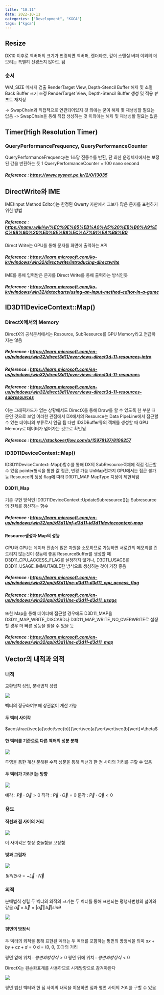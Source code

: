 ```yaml
---
title: "10.11"
date: 2022-10-11
categories: ["Development", "KGCA"]
tags: ["kgca"]
---
```

## Resize
DX10 이후로 백버퍼의 크기가 변경되면 백버퍼, 렌더타겟, 깊이 스텐실 버퍼 이외의 메모리는 특별히 신경쓰지 않아도 됨
### 순서
WM_SIZE 메시지 검출
RenderTarget View, Depth-Stencil Buffer 해제 및 소멸
Back Buffer 크기 조정
RenderTarget View, Depth-Stencil Buffer 생성 및 적용
뷰포트 재지정

-> SwapChain과 직접적으로 연관되어있지 것 외에는 굳이 해제 및 재생성할 필요는 없음
-> SwapChain을 통해 직접 생성하는 것 이외에는 해제 및 재생성할 필요는 없음

## Timer(High Resolution Timer)
### QueryPerformanceFrequency, QueryPerformanceCounter
QueryPerformanceFrequency는 1초당 진동수를 반환, 단 최신 운영체제에서는 보정된 값을 반환하는 듯
1 QueryPerformanceCounter = 100 nano second
##### _Reference_ : https://www.sysnet.pe.kr/2/0/13035

## DirectWrite와 IME
IME(Input Method Editor)는 한정된 Qwerty 자판에서 그보다 많은 문자를 표현하기 위한 방법
##### _Reference_ : https://namu.wiki/w/%EC%9E%85%EB%A0%A5%20%EB%B0%A9%EC%8B%9D%20%ED%8E%B8%EC%A7%91%EA%B8%B0

Direct Write는 GPU를 통해 문자를 화면에 출력하는 API
##### _Reference_ : https://learn.microsoft.com/ko-kr/windows/win32/directwrite/introducing-directwrite

IME를 통해 입력받은 문자를 Direct Write를 통해 출력하는 방식인듯
##### _Reference_ : https://learn.microsoft.com/ko-kr/windows/win32/dxtecharts/using-an-input-method-editor-in-a-game

## ID3D11DeviceContext::Map()
### DirectX에서의 Memory
DirectX의 공식문서에서는 Resource, SubResource를 GPU Memory라고 언급하지는 않음
##### _Reference_ : https://learn.microsoft.com/en-us/windows/win32/direct3d11/overviews-direct3d-11-resources-intro
##### _Reference_ : https://learn.microsoft.com/en-us/windows/win32/direct3d11/overviews-direct3d-11-resources
##### _Reference_ : https://learn.microsoft.com/en-us/windows/win32/direct3d11/overviews-direct3d-11-resources-subresources
이는 그래픽카드가 없는 상황에서도 DirectX를 통해 Draw를 할 수 있도록 한 부분 때문인 것으로 보임
이러한 관점에서 DX에서의 Resource는 Data PipeLine에서 접근할 수 있는 데이터의 부류로서 언급 됨
다만 ID3DBuffer류의 객체를 생성할 때 GPU Memory로 데이터가 넘어가는 것으로 확인됨
##### _Reference_ : https://stackoverflow.com/a/15978137/8106257

### ID3D11DeviceContext::Map()
ID3D11DeviceContext::Map()함수를 통해 DX의 SubResource객체에 직접 접근할 수 있음
pointer형식을 통한 값 접근, 변경 가능
UnMap전까지 GPU에서는 접근 불가능
Resource의 생성 flag에 따라 D3D11_MAP MapType 지정이 제한적임
#### D3D11_Map
기존 구현 방식인 ID3D11DeviceContext::UpdateSubresource()는 Subresource의 전체를 갱신하는 함수
##### _Reference_ : https://learn.microsoft.com/en-us/windows/win32/api/d3d11/nf-d3d11-id3d11devicecontext-map

#### Resource생성과 Map의 성능
CPU와 GPU는 데이터 전송에 많은 자원을 소모하므로 가능하면 서로간의 메모리를 건드리지 않는것이 성능에 좋음
ResourceBuffer를 생성할 때 D3D11_CPU_ACCESS_FLAG를 설정하지 않거나, D3D11_USAGE를 D3D11_USAGE_IMMUTABLE한 방식으로 생성하는 것이 가장 좋음
##### _Reference_ : https://learn.microsoft.com/en-us/windows/win32/api/d3d11/ne-d3d11-d3d11_cpu_access_flag
##### _Reference_ : https://learn.microsoft.com/en-us/windows/win32/api/d3d11/ne-d3d11-d3d11_usage

또한 Map을 통해 데이터에 접근할 경우에도 D3D11_MAP을 D3D11_MAP_WRITE_DISCARD나 D3D11_MAP_WRITE_NO_OVERWRITE로 설정할 경우 더 빠른 성능을 얻을 수 있을 듯
##### _Reference_ : https://learn.microsoft.com/en-us/windows/win32/api/d3d11/ne-d3d11-d3d11_map

## Vector의 내적과 외적
### 내적
교환법칙 성립, 분배법칙 성립

![](/images/3d4f6f08-b662-4b14-a648-4f3a97362de9-image.PNG)

벡터의 정규화여부에 상관없이 계산 가능

#### 두 벡터 사이각
$acos\frac{\vec{a}\cdot\vec{b}}{\vert\vec{a}\vert\vert\vec{b}\vert}=\theta$

#### 한 벡터를 기준으로 다른 벡터의 성분 분해

![](/images/21dc8e7a-7f51-470f-a427-84458b5c2cae-image.PNG)

투영을 통한 계산
분해된 수직 성분을 통해 직선과 한 점 사이의 거리를 구할 수 있음

#### 두 벡터가 가리키는 방향

![](/images/a979ab04-2a90-4e49-a721-a1e5335d17d2-image.PNG)

예각 : $\vec{P}\cdot\vec{Q}>0$
직각 : $\vec{P}\cdot\vec{Q}=0$
둔각 : $\vec{P}\cdot\vec{Q}<0$

### 용도

#### 직선과 점 사이의 거리

![](/images/05035086-b960-43c3-b1de-31f1635d1c0b-image.PNG)

이 사이각은 항상 충돌함을 보장함

#### 빛과 그림자

![](/images/96ff2883-72c6-4b34-8c38-db65956f2b37-image.PNG)

$빛의 반사=-\vec{L}\cdot\vec{N}$

### 외적
분배법칙 성립
두 벡터의 외적의 크기는 두 벡터를 통해 표현되는 평행사변형의 넓이와 같음
$\vec{a}\times\vec{b}=\vert\vec{a}\vert\vert\vec{b}\vert sin\theta$

![](/images/f9f52512-912f-433f-97ec-bff37569b88e-image.PNG)

#### 평면의 방정식
두 벡터의 외적을 통해 표현된 벡터는 두 벡터를 포함하는 평면의 방정식을 의미
$ax + by + cz + d = 0$
d = (0, 0, 0)과의 거리

평면 앞에 위치 : $평면의 방정식 > 0$
평면 뒤에 위치 : $평면의 방정식 < 0$

DirectX는 왼손좌표계를 사용하므로 시계방향으로 감겨야한다

![](/images/1817bb99-92d4-4a4c-bcc7-b9ac812f36aa-image.PNG)

평면 법선 벡터와 한 점 사이의 내적을 이용하면 점과 평면 사이의 거리를 구할 수 있음
